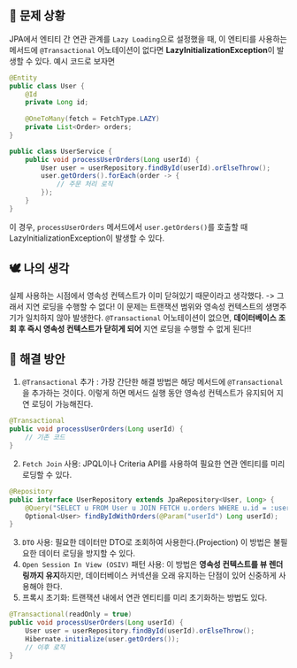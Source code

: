 ## 🤔 문제 상황
JPA에서 엔티티 간 연관 관계를 `Lazy Loading`으로 설정했을 때, 이 엔티티를 사용하는 메서드에 `@Transactional` 어노테이션이 없다면 **LazyInitializationException**이 발생할 수 있다.
예시 코드로 보자면
```java
@Entity
public class User {
    @Id
    private Long id;
    
    @OneToMany(fetch = FetchType.LAZY)
    private List<Order> orders;
}

public class UserService {
    public void processUserOrders(Long userId) {
        User user = userRepository.findById(userId).orElseThrow();
        user.getOrders().forEach(order -> {
            // 주문 처리 로직
        });
    }
}
```
이 경우, `processUserOrders` 메서드에서 `user.getOrders()`를 호출할 때 LazyInitializationException이 발생할 수 있다.
## 🕊️ 나의 생각
실제 사용하는 시점에서 영속성 컨텍스트가 이미 닫혀있기 때문이라고 생각했다. -> 그래서 지연 로딩을 수행할 수 없다!
이 문제는 트랜잭션 범위와 영속성 컨텍스트의 생명주기가 일치하지 않아 발생한다. 
`@Transactional` 어노테이션이 없으면, **데이터베이스 조회 후 즉시 영속성 컨텍스트가 닫히게 되어** 지연 로딩을 수행할 수 없게 된다!!
## 💫 해결 방안
1. `@Transactional` 추가 : 가장 간단한 해결 방법은 해당 메서드에 `@Transactional`을 추가하는 것이다. 이렇게 하면 메서드 실행 동안 영속성 컨텍스트가 유지되어 지연 로딩이 가능해진다.
```java
@Transactional
public void processUserOrders(Long userId) {
    // 기존 코드
}
```

2. `Fetch Join` 사용: JPQL이나 Criteria API를 사용하여 필요한 연관 엔티티를 미리 로딩할 수 있다.
```java
@Repository
public interface UserRepository extends JpaRepository<User, Long> {
    @Query("SELECT u FROM User u JOIN FETCH u.orders WHERE u.id = :userId")
    Optional<User> findByIdWithOrders(@Param("userId") Long userId);
}
```
3. `DTO` 사용: 필요한 데이터만 DTO로 조회하여 사용한다.(Projection) 이 방법은 불필요한 데이터 로딩을 방지할 수 있다.
4. `Open Session In View (OSIV)` 패턴 사용: 이 방법은 **영속성 컨텍스트를 뷰 렌더링까지 유지**하지만, 데이터베이스 커넥션을 오래 유지하는 단점이 있어 신중하게 사용해야 한다.
5. 프록시 초기화: 트랜잭션 내에서 연관 엔티티를 미리 초기화하는 방법도 있다.
```java
@Transactional(readOnly = true)
public void processUserOrders(Long userId) {
    User user = userRepository.findById(userId).orElseThrow();
    Hibernate.initialize(user.getOrders());
    // 이후 로직
}
```